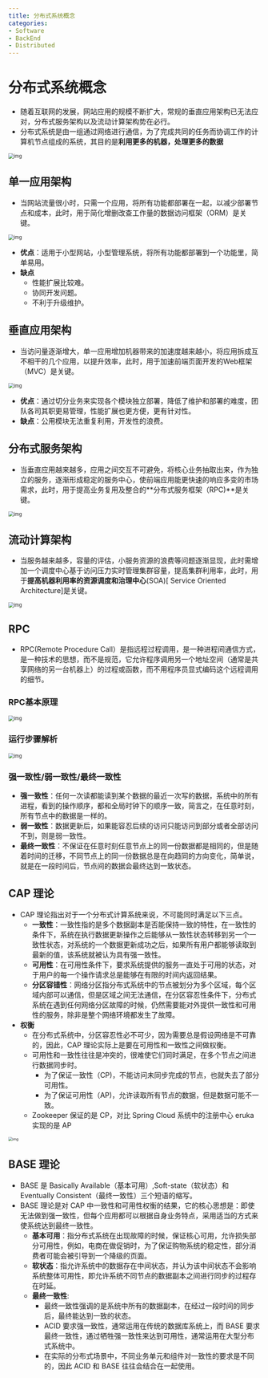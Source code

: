 ```yaml
---
title: 分布式系统概念
categories:
- Software
- BackEnd
- Distributed
---
```

# 分布式系统概念

- 随着互联网的发展，网站应用的规模不断扩大，常规的垂直应用架构已无法应对，分布式服务架构以及流动计算架构势在必行。
- 分布式系统是由一组通过网络进行通信，为了完成共同的任务而协调工作的计算机节点组成的系统，其目的是**利用更多的机器，处理更多的数据**

<img src="https://raw.githubusercontent.com/LuShan123888/Files/main/Pictures/2020-12-10-2020-11-18-640-20201118125644983.png" alt="img" style="zoom:67%;" />

## 单一应用架构

- 当网站流量很小时，只需一个应用，将所有功能都部署在一起，以减少部署节点和成本，此时，用于简化增删改查工作量的数据访问框架（ORM）是关键。

<img src="https://raw.githubusercontent.com/LuShan123888/Files/main/Pictures/2020-12-10-2020-11-18-2020-11-18-640-20201118125645215.png" alt="img" style="zoom:67%;" />

- **优点**：适用于小型网站，小型管理系统，将所有功能都部署到一个功能里，简单易用。
- **缺点**
    - 性能扩展比较难。
    - 协同开发问题。
    - 不利于升级维护。

## 垂直应用架构

- 当访问量逐渐增大，单一应用增加机器带来的加速度越来越小，将应用拆成互不相干的几个应用，以提升效率，此时，用于加速前端页面开发的Web框架（MVC）是关键。

<img src="https://raw.githubusercontent.com/LuShan123888/Files/main/Pictures/2020-12-10-2020-11-18-640-20201118130215583.png" alt="img" style="zoom:67%;" />

- **优点**：通过切分业务来实现各个模块独立部署，降低了维护和部署的难度，团队各司其职更易管理，性能扩展也更方便，更有针对性。
- **缺点**：公用模块无法重复利用，开发性的浪费。

## 分布式服务架构

- 当垂直应用越来越多，应用之间交互不可避免，将核心业务抽取出来，作为独立的服务，逐渐形成稳定的服务中心，使前端应用能更快速的响应多变的市场需求，此时，用于提高业务复用及整合的**分布式服务框架（RPC)**是关键。

<img src="https://raw.githubusercontent.com/LuShan123888/Files/main/Pictures/2020-12-10-2020-11-18-640-20201118130235696.png" alt="img" style="zoom:67%;" />

## 流动计算架构

- 当服务越来越多，容量的评估，小服务资源的浪费等问题逐渐显现，此时需增加一个调度中心基于访问压力实时管理集群容量，提高集群利用率，此时，用于**提高机器利用率的资源调度和治理中心**(SOA)[ Service Oriented Architecture]是关键。

<img src="https://raw.githubusercontent.com/LuShan123888/Files/main/Pictures/2020-12-10-2020-11-18-640-20201118130318957.png" alt="img" style="zoom:67%;" />

## RPC

- RPC(Remote Procedure Call）是指远程过程调用，是一种进程间通信方式，是一种技术的思想，而不是规范，它允许程序调用另一个地址空间（通常是共享网络的另一台机器上）的过程或函数，而不用程序员显式编码这个远程调用的细节。

### RPC基本原理

<img src="https://raw.githubusercontent.com/LuShan123888/Files/main/Pictures/2020-12-10-2020-11-18-640-20201118130408192.png" alt="img" style="zoom:67%;" />

### 运行步骤解析

<img src="https://raw.githubusercontent.com/LuShan123888/Files/main/Pictures/2020-12-10-2020-11-18-640-20201118130408245.png" alt="img" style="zoom:67%;" />

### 强一致性/弱一致性/最终一致性

- **强一致性**：任何一次读都能读到某个数据的最近一次写的数据，系统中的所有进程，看到的操作顺序，都和全局时钟下的顺序一致，简言之，在任意时刻，所有节点中的数据是一样的。
- **弱一致性**：数据更新后，如果能容忍后续的访问只能访问到部分或者全部访问不到，则是弱一致性。
- **最终一致性**：不保证在任意时刻任意节点上的同一份数据都是相同的，但是随着时间的迁移，不同节点上的同一份数据总是在向趋同的方向变化，简单说，就是在一段时间后，节点间的数据会最终达到一致状态。

## CAP 理论

- CAP 理论指出对于一个分布式计算系统来说，不可能同时满足以下三点。
    - **一致性**：一致性指的是多个数据副本是否能保持一致的特性，在一致性的条件下，系统在执行数据更新操作之后能够从一致性状态转移到另一个一致性状态，对系统的一个数据更新成功之后，如果所有用户都能够读取到最新的值，该系统就被认为具有强一致性。
    - **可用性**：在可用性条件下，要求系统提供的服务一直处于可用的状态，对于用户的每一个操作请求总是能够在有限的时间内返回结果。
    - **分区容错性**：网络分区指分布式系统中的节点被划分为多个区域，每个区域内部可以通信，但是区域之间无法通信，在分区容忍性条件下，分布式系统在遇到任何网络分区故障的时候，仍然需要能对外提供一致性和可用性的服务，除非是整个网络环境都发生了故障。
-  **权衡**
    - 在分布式系统中，分区容忍性必不可少，因为需要总是假设网络是不可靠的，因此，CAP 理论实际上是要在可用性和一致性之间做权衡。
    - 可用性和一致性往往是冲突的，很难使它们同时满足，在多个节点之间进行数据同步时。
        - 为了保证一致性（CP)，不能访问未同步完成的节点，也就失去了部分可用性。
        - 为了保证可用性（AP)，允许读取所有节点的数据，但是数据可能不一致。
    - Zookeeper 保证的是 CP，对比 Spring Cloud 系统中的注册中心 eruka 实现的是 AP

<img src="https://raw.githubusercontent.com/LuShan123888/Files/main/Pictures/2021-06-14-cap-theorem-diagram.png" alt="img" style="zoom:50%;" />

## BASE 理论

- BASE 是 Basically Available（基本可用）,Soft-state（软状态）和 Eventually Consistent（最终一致性）三个短语的缩写。
- BASE 理论是对 CAP 中一致性和可用性权衡的结果，它的核心思想是：即使无法做到强一致性，但每个应用都可以根据自身业务特点，采用适当的方式来使系统达到最终一致性。
    - **基本可用**：指分布式系统在出现故障的时候，保证核心可用，允许损失部分可用性，例如，电商在做促销时，为了保证购物系统的稳定性，部分消费者可能会被引导到一个降级的页面。
    - **软状态**：指允许系统中的数据存在中间状态，并认为该中间状态不会影响系统整体可用性，即允许系统不同节点的数据副本之间进行同步的过程存在时延。
    - **最终一致性**:
        - 最终一致性强调的是系统中所有的数据副本，在经过一段时间的同步后，最终能达到一致的状态。
        - ACID 要求强一致性，通常运用在传统的数据库系统上，而 BASE 要求最终一致性，通过牺牲强一致性来达到可用性，通常运用在大型分布式系统中。
        - 在实际的分布式场景中，不同业务单元和组件对一致性的要求是不同的，因此 ACID 和 BASE 往往会结合在一起使用。